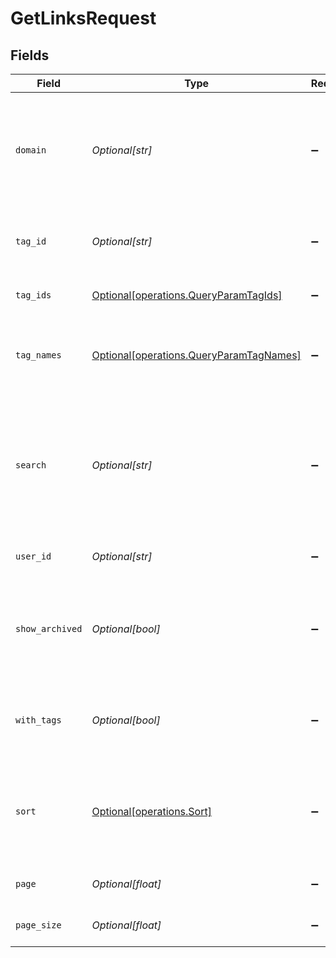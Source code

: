 # GetLinksRequest


## Fields

| Field                                                                                                                        | Type                                                                                                                         | Required                                                                                                                     | Description                                                                                                                  | Example                                                                                                                      |
| ---------------------------------------------------------------------------------------------------------------------------- | ---------------------------------------------------------------------------------------------------------------------------- | ---------------------------------------------------------------------------------------------------------------------------- | ---------------------------------------------------------------------------------------------------------------------------- | ---------------------------------------------------------------------------------------------------------------------------- |
| `domain`                                                                                                                     | *Optional[str]*                                                                                                              | :heavy_minus_sign:                                                                                                           | The domain to filter the links by. E.g. `ac.me`. If not provided, all links for the workspace will be returned.              |                                                                                                                              |
| `tag_id`                                                                                                                     | *Optional[str]*                                                                                                              | :heavy_minus_sign:                                                                                                           | Deprecated. Use `tagIds` instead. The tag ID to filter the links by.                                                         |                                                                                                                              |
| `tag_ids`                                                                                                                    | [Optional[operations.QueryParamTagIds]](../../models/operations/queryparamtagids.md)                                         | :heavy_minus_sign:                                                                                                           | The tag IDs to filter the links by.                                                                                          |                                                                                                                              |
| `tag_names`                                                                                                                  | [Optional[operations.QueryParamTagNames]](../../models/operations/queryparamtagnames.md)                                     | :heavy_minus_sign:                                                                                                           | The unique name of the tags assigned to the short link (case insensitive).                                                   |                                                                                                                              |
| `search`                                                                                                                     | *Optional[str]*                                                                                                              | :heavy_minus_sign:                                                                                                           | The search term to filter the links by. The search term will be matched against the short link slug and the destination url. |                                                                                                                              |
| `user_id`                                                                                                                    | *Optional[str]*                                                                                                              | :heavy_minus_sign:                                                                                                           | The user ID to filter the links by.                                                                                          |                                                                                                                              |
| `show_archived`                                                                                                              | *Optional[bool]*                                                                                                             | :heavy_minus_sign:                                                                                                           | Whether to include archived links in the response. Defaults to `false` if not provided.                                      |                                                                                                                              |
| `with_tags`                                                                                                                  | *Optional[bool]*                                                                                                             | :heavy_minus_sign:                                                                                                           | DEPRECATED. Filter for links that have at least one tag assigned to them.                                                    |                                                                                                                              |
| `sort`                                                                                                                       | [Optional[operations.Sort]](../../models/operations/sort.md)                                                                 | :heavy_minus_sign:                                                                                                           | The field to sort the links by. The default is `createdAt`, and sort order is always descending.                             |                                                                                                                              |
| `page`                                                                                                                       | *Optional[float]*                                                                                                            | :heavy_minus_sign:                                                                                                           | The page number for pagination.                                                                                              | 1                                                                                                                            |
| `page_size`                                                                                                                  | *Optional[float]*                                                                                                            | :heavy_minus_sign:                                                                                                           | The number of items per page.                                                                                                | 50                                                                                                                           |